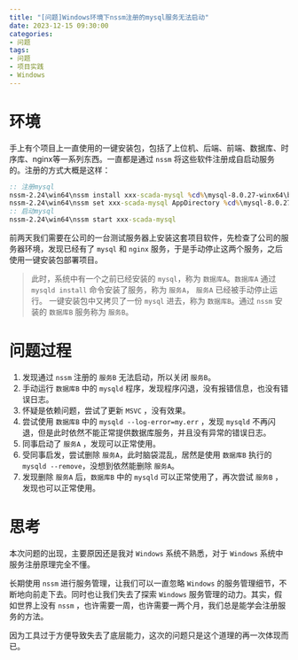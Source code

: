 ```yaml
---
title: "[问题]Windows环境下nssm注册的mysql服务无法启动"
date: 2023-12-15 09:30:00
categories:
- 问题
tags:
- 问题
- 项目实践
- Windows
---
```


# 环境

手上有个项目上一直使用的一键安装包，包括了上位机、后端、前端、数据库、时序库、nginx等一系列东西。一直都是通过 `nssm` 将这些软件注册成自启动服务的。注册的方式大概是这样：

<!-- more -->

```bat install.bat
:: 注册mysql
nssm-2.24\win64\nssm install xxx-scada-mysql %cd%\mysql-8.0.27-winx64\bin\mysqld.exe
nssm-2.24\win64\nssm set xxx-scada-mysql AppDirectory %cd%\mysql-8.0.27-winx64\bin
:: 启动mysql
nssm-2.24\win64\nssm start xxx-scada-mysql
```

前两天我们需要在公司的一台测试服务器上安装这套项目软件，先检查了公司的服务器环境，发现已经有了 `mysql` 和 `nginx` 服务，于是手动停止这两个服务，之后使用一键安装包部署项目。

> 此时，系统中有一个之前已经安装的 `mysql`，称为 `数据库A`。`数据库A` 通过 `mysqld install` 命令安装了服务，称为 `服务A`， `服务A` 已经被手动停止运行。
> 一键安装包中又拷贝了一份 `mysql` 进去，称为 `数据库B`。通过 `nssm` 安装的 `数据库B` 服务称为 `服务B`。

# 问题过程

1. 发现通过 `nssm` 注册的 `服务B` 无法启动，所以关闭 `服务B`。
2. 手动运行 `数据库B` 中的 `mysqld` 程序，发现程序闪退，没有报错信息，也没有错误日志。
3. 怀疑是依赖问题，尝试了更新 `MSVC` ，没有效果。
4. 尝试使用 `数据库B` 中的 `mysqld --log-error=my.err` ，发现 `mysqld` 不再闪退，但是此时依然不能正常提供数据库服务，并且没有异常的错误日志。
5. 同事启动了 `服务A` ，发现可以正常使用。
6. 受同事启发，尝试删除 `服务A`，此时脑袋混乱，居然是使用 `数据库B` 执行的 `mysqld --remove`，没想到依然能删除 `服务A`。
7. 发现删除 `服务A` 后，`数据库B` 中的 `mysqld` 可以正常使用了，再次尝试 `服务B` ，发现也可以正常使用。

# 思考

本次问题的出现，主要原因还是我对 `Windows` 系统不熟悉，对于 `Windows` 系统中服务注册原理完全不懂。

长期使用 `nssm` 进行服务管理，让我们可以一直忽略 `Windows` 的服务管理细节，不断地向前走下去。同时也让我们失去了探索 `Windows` 服务管理的动力。其实，假如世界上没有 `nssm` ，也许需要一周，也许需要一两个月，我们总是能学会注册服务的方法。

因为工具过于方便导致失去了底层能力，这次的问题只是这个道理的再一次体现而已。